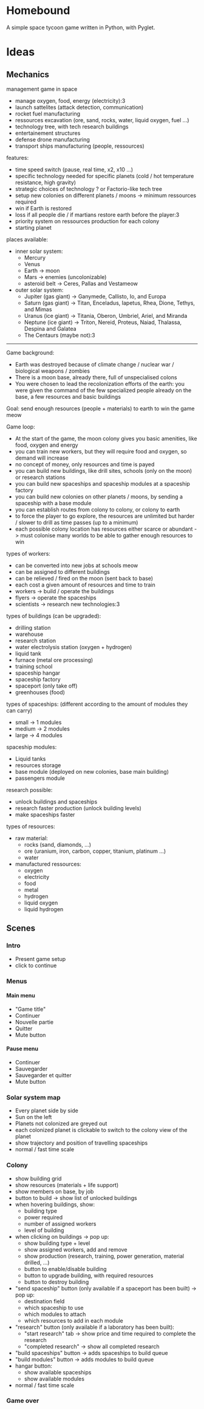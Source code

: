 # Homebound

A simple space tycoon game written in Python, with Pyglet.

# Ideas

## Mechanics

management game in space
- manage oxygen, food, energy (electricity):3
- launch sattelites (attack detection, communication)
- rocket fuel manufacturing
- ressources excavation (ore, sand, rocks, water, liquid oxygen, fuel ...)
- technology tree, with tech research buildings
- entertainement structures
- defense drone manufacturing
- transport ships manufacturing (people, ressources)

features:
- time speed switch (pause, real time, x2, x10 ...)
- specific technology needed for specific planets (cold / hot temperature resistance, high gravity)
- strategic choices of technology ? or Factorio-like tech tree
- setup new colonies on different planets / moons -> minimum ressources required
- win if Earth is restored
- loss if all people die / if martians restore earth before the player:3
- priority system on ressources production for each colony
- starting planet

places available:
- inner solar system:
    - Mercury
    - Venus
    - Earth -> moon
    - Mars -> enemies (uncolonizable)
    - asteroid belt -> Ceres, Pallas and Vestameow
- outer solar system:
    - Jupiter (gas giant) -> Ganymede, Callisto, Io, and Europa
    - Saturn (gas giant) -> Titan, Enceladus, Iapetus, Rhea, Dione, Tethys, and Mimas
    - Uranus (ice giant) -> Titania, Oberon, Umbriel, Ariel, and Miranda
    - Neptune (ice giant) -> Triton, Nereid, Proteus, Naiad, Thalassa, Despina and Galatea
    - The Centaurs (maybe not):3

---

Game background:
- Earth was destroyed because of climate change / nuclear war / biological weapons / zombies
- There is a moon base, already there, full of unspecialised colons
- You were chosen to lead the recolonization efforts of the earth: you were given the command of the few specialized people already on the base, a few resources and basic buildings

Goal: send enough resources (people + materials) to earth to win the game meow

Game loop:
- At the start of the game, the moon colony gives you basic amenities, like food, oxygen and energy
- you can train new workers, but they will require food and oxygen, so demand will increase
- no concept of money, only resources and time is payed
- you can build new buildings, like drill sites, schools (only on the moon) or research stations
- you can build new spaceships and spaceship modules at a spaceship factory
- you can build new colonies on other planets / moons, by sending a spaceship with a base module
- you can establish routes from colony to colony, or colony to earth
- to force the player to go explore, the resources are unlimited but harder / slower to drill as time passes (up to a minimum)
- each possible colony location has resources either scarce or abundant -> must colonise many worlds to be able to gather enough resources to win

types of workers:
- can be converted into new jobs at schools meow
- can be assigned to different buildings
- can be relieved / fired on the moon (sent back to base)
- each cost a given amount of resources and time to train
- workers -> build / operate the buildings
- flyers -> operate the spaceships
- scientists -> research new technologies:3

types of buildings (can be upgraded):
- drilling station
- warehouse
- research station
- water electrolysis station (oxygen + hydrogen)
- liquid tank
- furnace (metal ore processing)
- training school
- spaceship hangar
- spaceship factory
- spaceport (only take off)
- greenhouses (food)

types of spaceships: (different according to the amount of modules they can carry)
- small -> 1 modules
- medium -> 2 modules
- large -> 4 modules

spaceship modules:
- Liquid tanks
- resources storage
- base module (deployed on new colonies, base main building)
- passengers module

research possible:
- unlock buildings and spaceships
- research faster production (unlock building levels)
- make spaceships faster

types of resources:
- raw material:
    - rocks (sand, diamonds, ...)
    - ore (uranium, iron, carbon, copper, titanium, platinum ...)
    - water
- manufactured ressources:
    - oxygen
    - electricity
    - food
    - metal
    - hydrogen
    - liquid oxygen
    - liquid hydrogen

## Scenes

### Intro

- Present game setup
- click to continue

### Menus

#### Main menu

- "Game title"
- Continuer
- Nouvelle partie
- Quitter
- Mute button

#### Pause menu

- Continuer
- Sauvegarder
- Sauvegarder et quitter
- Mute button

### Solar system map

- Every planet side by side
- Sun on the left
- Planets not colonized are greyed out
- each colonized planet is clickable to switch to the colony view of the planet
- show trajectory and position of travelling spaceships
- normal / fast time scale

### Colony

- show building grid
- show resources (materials + life support)
- show members on base, by job
- button to build -> show list of unlocked buildings
- when hovering buildings, show:
    - building type
    - power required
    - number of assigned workers
    - level of building
- when clicking on buildings -> pop up:
    - show building type + level
    - show assigned workers, add and remove
    - show production (research, training, power generation, material drilled, ...)
    - button to enable/disable building
    - button to upgrade building, with required resources
    - button to destroy building
- "send spaceship" button (only available if a spaceport has been built) -> pop up:
    - destination field
    - which spaceship to use
    - which modules to attach
    - which resources to add in each module
- "research" button (only available if a laboratory has been built):
    - "start research" tab -> show price and time required to complete the research
    - "completed research" -> show all completed research
- "build spaceships" button -> adds spaceships to build queue
- "build modules" button -> adds modules to build queue
- hangar button:
    - show available spaceships
    - show available modules
- normal / fast time scale

### Game over
